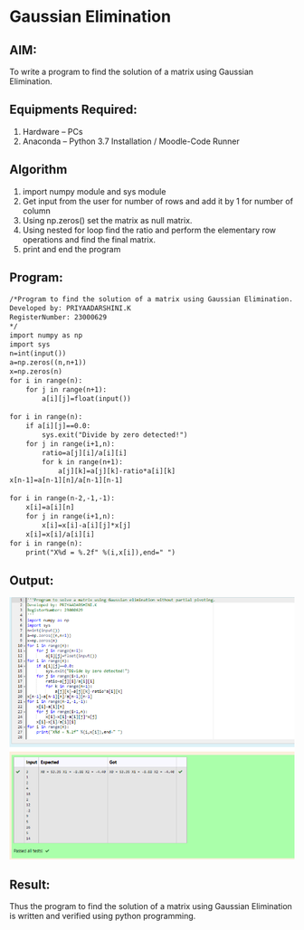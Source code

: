 # Gaussian Elimination

## AIM:
To write a program to find the solution of a matrix using Gaussian Elimination.

## Equipments Required:
1. Hardware – PCs
2. Anaconda – Python 3.7 Installation / Moodle-Code Runner

## Algorithm
1. import numpy module and sys module
2. Get input from the user for number of rows and add it by 1 for number of column
3. Using np.zeros() set the matrix as null matrix.
4. Using nested for loop find the ratio and perform the elementary row operations and find the final matrix.
5. print and end the program

## Program:
```
/*Program to find the solution of a matrix using Gaussian Elimination.
Developed by: PRIYAADARSHINI.K
RegisterNumber: 23000629
*/
import numpy as np
import sys
n=int(input())
a=np.zeros((n,n+1))
x=np.zeros(n)
for i in range(n):
    for j in range(n+1):
        a[i][j]=float(input())

for i in range(n):
    if a[i][j]==0.0:
        sys.exit("Divide by zero detected!")
    for j in range(i+1,n):
        ratio=a[j][i]/a[i][i]
        for k in range(n+1):
            a[j][k]=a[j][k]-ratio*a[i][k]
x[n-1]=a[n-1][n]/a[n-1][n-1]

for i in range(n-2,-1,-1):
    x[i]=a[i][n]
    for j in range(i+1,n):
        x[i]=x[i]-a[i][j]*x[j]
    x[i]=x[i]/a[i][i]
for i in range(n):
    print("X%d = %.2f" %(i,x[i]),end=" ")

```

## Output:
![gaussian elimination](/output%20(2).png)


## Result:
Thus the program to find the solution of a matrix using Gaussian Elimination is written and verified using python programming.

